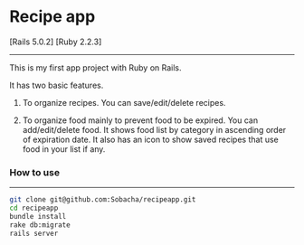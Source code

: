 # Recipe app
[Rails 5.0.2]
[Ruby 2.2.3]

---

This is my first app project with Ruby on Rails.

It has two basic features.

1. To organize recipes. You can save/edit/delete recipes.

2. To organize food mainly to prevent food to be expired. You can add/edit/delete food. It shows food list by category in ascending order of expiration date.
It also has an icon to show saved recipes that use food in your list if any.

### How to use

---

```bash
git clone git@github.com:Sobacha/recipeapp.git
cd recipeapp
bundle install
rake db:migrate
rails server
```
